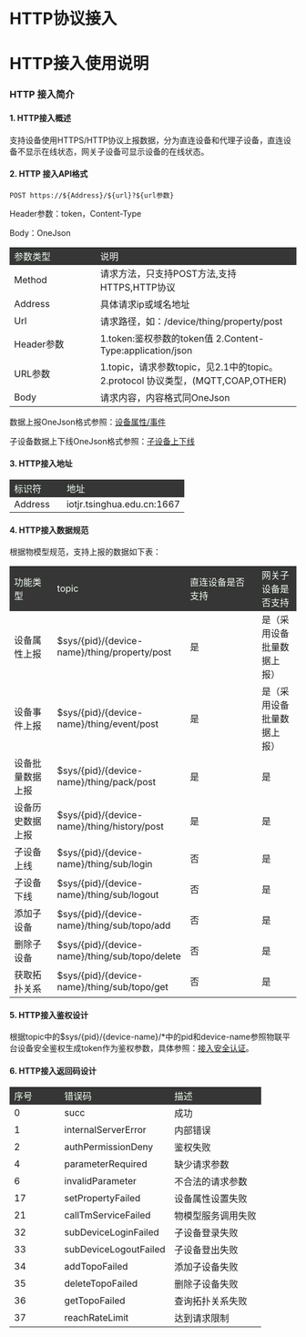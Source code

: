 # **HTTP协议接入**  

# **HTTP接入使用说明** 

### **HTTP 接入简介**  

#### **1. HTTP接入概述**  

支持设备使用HTTPS/HTTP协议上报数据，分为直连设备和代理子设备，直连设备不显示在线状态，网关子设备可显示设备的在线状态。

#### **2. HTTP 接入API格式**  

````
POST https://${Address}/${url}?${url参数}
````

Header参数：token，Content-Type

Body：OneJson

<table style="text-align: left">
    <tr style="background-color:#363636; color:#F0FFF0;">
        <td width="30%">参数类型</td>
        <td>说明</td>
    </tr>
    <tr>
        <td>Method</td>
        <td>请求方法，只支持POST方法,支持HTTPS,HTTP协议</td>
    </tr>
    <tr>
        <td>Address</td>
        <td>具体请求ip或域名地址</td>
    </tr>
    <tr>
        <td>Url</td>
        <td>请求路径，如：/device/thing/property/post</td>
    </tr>
    <tr>
        <td>Header参数</td>
        <td>1.token:鉴权参数的token值 2.Content-Type:application/json</td>
    </tr>
    <tr>
        <td>URL参数</td>
        <td>1.topic，请求参数topic，见2.1中的topic。 2.protocol 协议类型，(MQTT,COAP,OTHER)</td>
    </tr>
    <tr>
        <td>Body</td>
        <td>请求内容，内容格式同OneJson</td>
    </tr>
</table>

数据上报OneJson格式参照：[设备属性/事件](/book/qinghua/Device-management/object-model-cp/device-attribute.md)

子设备数据上下线OneJson格式参照：[子设备上下线](/book/qinghua/Device-management/object-model-cp/child-device-onoff.md)

#### **3. HTTP接入地址**  

<table style="text-align: left">
    <tr style="background-color:#363636; color:#F0FFF0;">
        <td width="30%">标识符</td>
        <td>地址</td>
    </tr>
    <tr>
        <td>Address</td>
        <td>iotjr.tsinghua.edu.cn:1667</td>
    </tr>
</table>

#### **4. HTTP接入数据规范**  

根据物模型规范，支持上报的数据如下表：

<table style="text-align: left">
    <tr style="background-color:#363636; color:#F0FFF0;">
        <td width="15%">功能类型</td>
        <td width="35%">topic</td>
        <td width="25%">直连设备是否支持</td>
        <td>网关子设备是否支持</td>
    </tr>
    <tr>
        <td>设备属性上报</td>
        <td>$sys/{pid}/{device-name}/thing/property/post</td>
        <td>是</td>
        <td>是（采用设备批量数据上报）</td>
    </tr>
    <tr>
        <td>设备事件上报</td>
        <td>$sys/{pid}/{device-name}/thing/event/post</td>
        <td>是</td>
        <td>是（采用设备批量数据上报）</td>
    </tr>
    <tr>
        <td>设备批量数据上报</td>
        <td>$sys/{pid}/{device-name}/thing/pack/post</td>
        <td>是</td>
        <td>是</td>
    </tr>
    <tr>
        <td>设备历史数据上报</td>
        <td>$sys/{pid}/{device-name}/thing/history/post</td>
        <td>是</td>
        <td>是</td>
    </tr>
    <tr>
        <td>子设备上线</td>
        <td>$sys/{pid}/{device-name}/thing/sub/login</td>
        <td>否</td>
        <td>是</td>
    </tr>
    <tr>
        <td>子设备下线</td>
        <td>$sys/{pid}/{device-name}/thing/sub/logout</td>
        <td>否</td>
        <td>是</td>
    </tr>
    <tr>
        <td>添加子设备</td>
        <td>$sys/{pid}/{device-name}/thing/sub/topo/add</td>
        <td>否</td>
        <td>是</td>
    </tr>
    <tr>
        <td>删除子设备</td>
        <td>$sys/{pid}/{device-name}/thing/sub/topo/delete</td>
        <td>否</td>
        <td>是</td>
    </tr>
    <tr>
        <td>获取拓扑关系</td>
        <td>$sys/{pid}/{device-name}/thing/sub/topo/get</td>
        <td>否</td>
        <td>是</td>
    </tr>
</table>

#### **5. HTTP接入鉴权设计**  

根据topic中的$sys/{pid}/{device-name}/*中的pid和device-name参照物联平台设备安全鉴权生成token作为鉴权参数，具体参照：[接入安全认证](/book/device-management/standard-access/security-auth/security.md)。

#### **6. HTTP接入返回码设计**  

<table style="text-align: left">
    <tr style="background-color:#363636; color:#F0FFF0;">
        <td width="20%">序号</td>
        <td>错误码</td>
        <td>描述</td>
    </tr>
    <tr>
        <td>0</td>
        <td>succ</td>
        <td>成功</td>
    </tr>
    <tr>
        <td>1</td>
        <td>internalServerError</td>
        <td>内部错误</td>
    </tr>
    <tr>
        <td>2</td>
        <td>authPermissionDeny</td>
        <td>鉴权失败</td>
    </tr>
    <tr>
        <td>4</td>
        <td>parameterRequired</td>
        <td>缺少请求参数</td>
    </tr>
    <tr>
        <td>6</td>
        <td>invalidParameter</td>
        <td>不合法的请求参数</td>
    </tr>
    <tr>
        <td>17</td>
        <td>setPropertyFailed</td>
        <td>设备属性设置失败</td>
    </tr>
    <tr>
        <td>21</td>
        <td>callTmServiceFailed</td>
        <td>物模型服务调用失败</td>
    </tr>
    <tr>
        <td>32</td>
        <td>subDeviceLoginFailed</td>
        <td>子设备登录失败</td>
    </tr>
    <tr>
        <td>33</td>
        <td>subDeviceLogoutFailed</td>
        <td>子设备登出失败</td>
    </tr>
    <tr>
        <td>34</td>
        <td>addTopoFailed</td>
        <td>添加子设备失败</td>
    </tr>
    <tr>
        <td>35</td>
        <td>deleteTopoFailed</td>
        <td>删除子设备失败</td>
    </tr>
    <tr>
        <td>36</td>
        <td>getTopoFailed</td>
        <td>查询拓扑关系失败</td>
    </tr>
    <tr>
        <td>37</td>
        <td>reachRateLimit</td>
        <td>达到请求限制</td>
    </tr>
</table>
